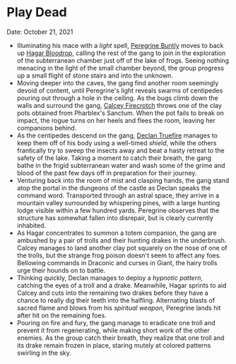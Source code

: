 # Play Dead

Date: October 21, 2021

- Illuminating his mace with a *light* spell, [Peregrine Buntly](../Characters/Peregrine%20Buntly/%21index.md) moves to back up [Hagar Bloodrop](../Characters/Hagar%20Bloodrop/%21index.md), calling the rest of the gang to join in the exploration of the subterranean chamber just off of the lake of frogs. Seeing nothing menacing in the light of the small chamber beyond, the group progress up a small flight of stone stairs and into the unknown.
- Moving deeper into the caves, the gang find another room seemingly devoid of content, until Peregrine's light reveals swarms of centipedes pouring out through a hole in the ceiling. As the bugs climb down the walls and surround the gang, [Calcey Firecrotch](../Characters/Calcey%20Firecrotch/%21index.md) throws one of the clay pots obtained from Pharblex's Sanctum. When the pot fails to break on impact, the rogue turns on her heels and flees the room, leaving her companions behind.
- As the centipedes descend on the gang, [Declan Truefire](../Characters/Declan%20Truefire/%21index.md) manages to keep them off of his body using a well-timed *shield*, while the others frantically try to sweep the insects away and beat a hasty retreat to the safety of the lake. Taking a moment to catch their breath, the gang bathe in the frigid subterranean water and wash some of the grime and blood of the past few days off in preparation for their journey.
- Venturing back into the room of mist and clasping hands, the gang stand atop the portal in the dungeons of the castle as Declan speaks the command word. Transported through an astral space, they arrive in a mountain valley surrounded by whispering pines, with a large hunting lodge visible within a few hundred yards. Peregrine observes that the structure has somewhat fallen into disrepair, but is clearly currently inhabited.
- As Hagar concentrates to summon a totem companion, the gang are ambushed by a pair of trolls and their hunting drakes in the underbrush. Calcey manages to land another clay pot squarely on the nose of one of the trolls, but the strange frog poison doesn't seem to affect any foes. Bellowing commands in Draconic and curses in Giant, the hairy trolls urge their hounds on to battle.
- Thinking quickly, Declan manages to deploy a *hypnotic pattern*, catching the eyes of a troll and a drake. Meanwhile, Hagar sprints to aid Calcey and cuts into the remaining two drakes before they have a chance to really dig their teeth into the halfling. Alternating blasts of sacred flame and blows from his *spiritual weapon*, Peregrine lands hit after hit on the remaining foes.
- Pouring on fire and fury, the gang manage to eradicate one troll and prevent it from regenerating, while making short work of the other enemies. As the group catch their breath, they realize that one troll and its drake remain frozen in place, staring mutely at colored patterns swirling in the sky.